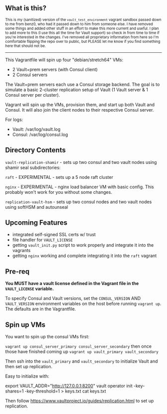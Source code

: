 ## What is this?

<sub>This is my (sanitized) version of the `vault_test_environment` vagrant sandbox passed down to me from benz0, who had it passed down to him from someone else. I have removed some things and added other stuff in an effort to make this more current and useful. I plan to add more to this (I use this all the time for Vault support) so check in from time to time if you're interested in the changes. I've removed all proprietary information from here so I'm comfortable flipping the repo over to public, but PLEASE let me know if you find something here that should not be. </sub>

---

This Vagrantfile will spin up four "debian/stretch64" VMs: 

* 2 Vault+prem servers (with Consul client)
* 2 Consul servers

The Vault+prem servers each use a Consul storage backend. The goal is to simulate a basic 2-cluster replication setup of Vault (1 Vault server & 1 Consul server per cluster).

Vagrant will spin up the VMs, provision them, and start up both Vault and Consul. It will also join the client nodes to their respective Consul server. 

For logs:

* Vault: /var/log/vault.log
* Consul: /var/log/consul.log

## Directory Contents

`vault-replication-shamir` - sets up two consul and two vault nodes using shamir seal
subdirectories:

  `raft` - EXPERIMENTAL - sets up a 5 node raft cluster 
  
  `nginx` - EXPERIMENTAL - nginx load balancer VM with basic config. This probably won't work for you without some changes. 

`replication-vault-hsm` - sets up two consul nodes and two vault nodes using softHSM and autounseal 


## Upcoming Features 

- integrated self-signed SSL certs w/ trust
- file handler for `VAULT_LICENSE`
- getting `vault_init.py` script to work properly and integrate it into the vagrants
- getting `nginx` working and complete integrating it into the `raft` vagrant 

## Pre-req

**You MUST have a vault license defined in the Vagrant file in the `VAULT_LICENSE` variable.**

To specify Consul and Vault versions, set the `CONSUL_VERSION` AND `VAULT_VERSION` environment variables on the host before running `vagrant up`. The defaults are in the Vagrantfile. 

## Spin up VMs

You want to spin up the consul VMs first: 

`vagrant up consul_server_primary consul_server_secondary` 
then once those have finished coming up 
`vagrant up vault_primary vault_secondary` 

Then ssh into the `vault_primary` and `vault_secondary` to initialize Vault and then set up replication. 

Easy to initialize with:

export VAULT_ADDR="http://127.0.0.1:8200"
vault operator init -key-shares=1 -key-threshold=1 > keys.txt
cat keys.txt

Then follow https://www.vaultproject.io/guides/replication.html to set up replication.
